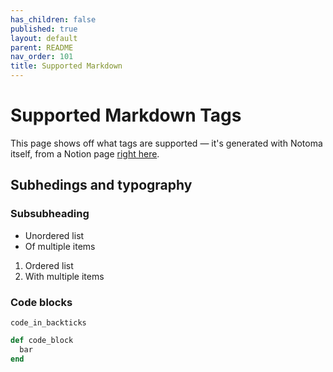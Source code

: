 ```yaml
---
has_children: false
published: true
layout: default
parent: README
nav_order: 101
title: Supported Markdown
---
```

<!--
THIS FILE IS GENERATED BY NOTOMA AUTOMATICALLY, DON'T EDIT IT!
Notion link for this article: https://www.notion.so/d7a417f3a7b34023b833e746e30fb7d7
-->

# Supported Markdown Tags
This page shows off what tags are supported — it's generated with Notoma itself, from a Notion page [right here](https://www.notion.so/respawn/Supported-Markdown-d7a417f3a7b34023b833e746e30fb7d7).

## Subhedings and typography
### Subsubheading

- Unordered list
- Of multiple items

1. Ordered list 
2. With multiple items

### Code blocks
`code_in_backticks`

```ruby
def code_block
  bar
end
```



